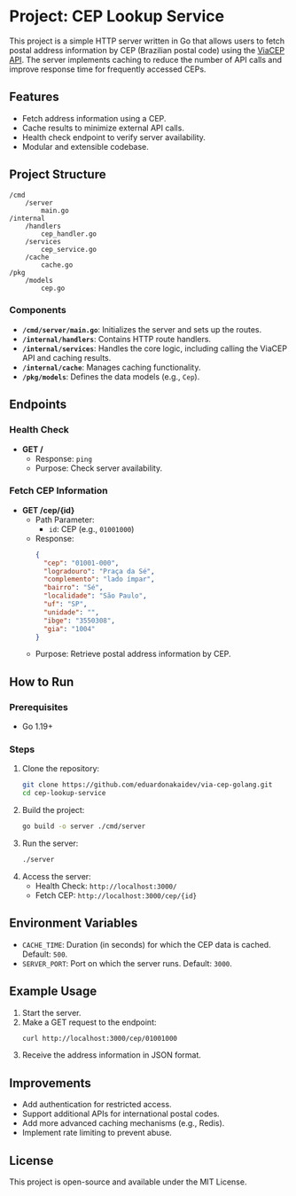 # Project: CEP Lookup Service

This project is a simple HTTP server written in Go that allows users to fetch postal address information by CEP (Brazilian postal code) using the [ViaCEP API](https://viacep.com.br/). The server implements caching to reduce the number of API calls and improve response time for frequently accessed CEPs.

## Features
- Fetch address information using a CEP.
- Cache results to minimize external API calls.
- Health check endpoint to verify server availability.
- Modular and extensible codebase.

## Project Structure
```
/cmd
    /server
        main.go
/internal
    /handlers
        cep_handler.go
    /services
        cep_service.go
    /cache
        cache.go
/pkg
    /models
        cep.go
```
### Components
- **`/cmd/server/main.go`**: Initializes the server and sets up the routes.
- **`/internal/handlers`**: Contains HTTP route handlers.
- **`/internal/services`**: Handles the core logic, including calling the ViaCEP API and caching results.
- **`/internal/cache`**: Manages caching functionality.
- **`/pkg/models`**: Defines the data models (e.g., `Cep`).

## Endpoints

### Health Check
- **GET /**
  - Response: `ping`
  - Purpose: Check server availability.

### Fetch CEP Information
- **GET /cep/{id}**
  - Path Parameter:
    - `id`: CEP (e.g., `01001000`)
  - Response:
    ```json
    {
      "cep": "01001-000",
      "logradouro": "Praça da Sé",
      "complemento": "lado ímpar",
      "bairro": "Sé",
      "localidade": "São Paulo",
      "uf": "SP",
      "unidade": "",
      "ibge": "3550308",
      "gia": "1004"
    }
    ```
  - Purpose: Retrieve postal address information by CEP.

## How to Run

### Prerequisites
- Go 1.19+

### Steps
1. Clone the repository:
   ```bash
   git clone https://github.com/eduardonakaidev/via-cep-golang.git
   cd cep-lookup-service
   ```
2. Build the project:
   ```bash
   go build -o server ./cmd/server
   ```
3. Run the server:
   ```bash
   ./server
   ```
4. Access the server:
   - Health Check: `http://localhost:3000/`
   - Fetch CEP: `http://localhost:3000/cep/{id}`

## Environment Variables
- `CACHE_TIME`: Duration (in seconds) for which the CEP data is cached. Default: `500`.
- `SERVER_PORT`: Port on which the server runs. Default: `3000`.

## Example Usage
1. Start the server.
2. Make a GET request to the endpoint:
   ```bash
   curl http://localhost:3000/cep/01001000
   ```
3. Receive the address information in JSON format.

## Improvements
- Add authentication for restricted access.
- Support additional APIs for international postal codes.
- Add more advanced caching mechanisms (e.g., Redis).
- Implement rate limiting to prevent abuse.

## License
This project is open-source and available under the MIT License.
